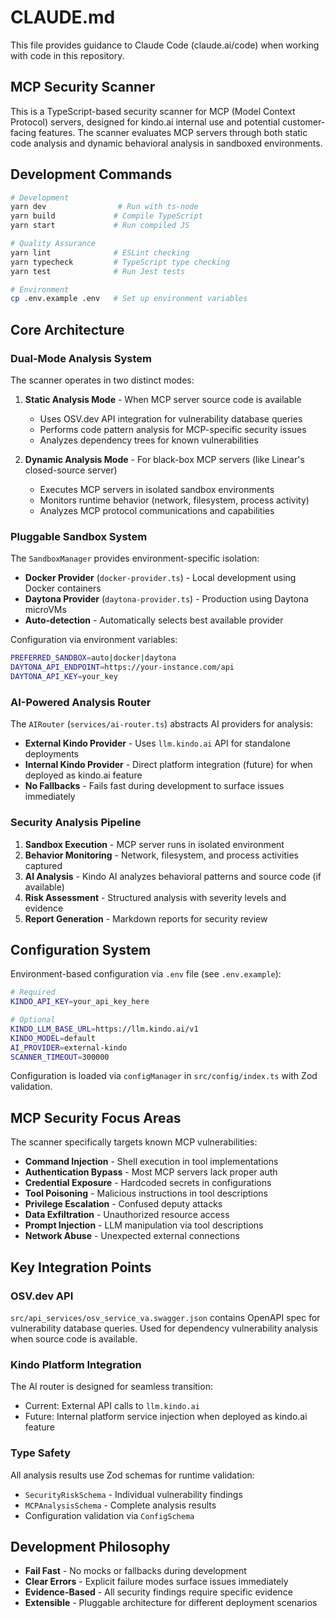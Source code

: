 # CLAUDE.md

This file provides guidance to Claude Code (claude.ai/code) when working with code in this repository.

## MCP Security Scanner

This is a TypeScript-based security scanner for MCP (Model Context Protocol) servers, designed for kindo.ai internal use and potential customer-facing features. The scanner evaluates MCP servers through both static code analysis and dynamic behavioral analysis in sandboxed environments.

## Development Commands

```bash
# Development
yarn dev                # Run with ts-node
yarn build             # Compile TypeScript
yarn start             # Run compiled JS

# Quality Assurance  
yarn lint              # ESLint checking
yarn typecheck         # TypeScript type checking
yarn test              # Run Jest tests

# Environment
cp .env.example .env   # Set up environment variables
```

## Core Architecture

### Dual-Mode Analysis System
The scanner operates in two distinct modes:

1. **Static Analysis Mode** - When MCP server source code is available
   - Uses OSV.dev API integration for vulnerability database queries
   - Performs code pattern analysis for MCP-specific security issues
   - Analyzes dependency trees for known vulnerabilities

2. **Dynamic Analysis Mode** - For black-box MCP servers (like Linear's closed-source server)
   - Executes MCP servers in isolated sandbox environments
   - Monitors runtime behavior (network, filesystem, process activity)
   - Analyzes MCP protocol communications and capabilities

### Pluggable Sandbox System
The `SandboxManager` provides environment-specific isolation:

- **Docker Provider** (`docker-provider.ts`) - Local development using Docker containers
- **Daytona Provider** (`daytona-provider.ts`) - Production using Daytona microVMs
- **Auto-detection** - Automatically selects best available provider

Configuration via environment variables:
```bash
PREFERRED_SANDBOX=auto|docker|daytona
DAYTONA_API_ENDPOINT=https://your-instance.com/api
DAYTONA_API_KEY=your_key
```

### AI-Powered Analysis Router
The `AIRouter` (`services/ai-router.ts`) abstracts AI providers for analysis:

- **External Kindo Provider** - Uses `llm.kindo.ai` API for standalone deployments
- **Internal Kindo Provider** - Direct platform integration (future) for when deployed as kindo.ai feature
- **No Fallbacks** - Fails fast during development to surface issues immediately

### Security Analysis Pipeline
1. **Sandbox Execution** - MCP server runs in isolated environment
2. **Behavior Monitoring** - Network, filesystem, and process activities captured
3. **AI Analysis** - Kindo AI analyzes behavioral patterns and source code (if available)
4. **Risk Assessment** - Structured analysis with severity levels and evidence
5. **Report Generation** - Markdown reports for security review

## Configuration System

Environment-based configuration via `.env` file (see `.env.example`):

```bash
# Required
KINDO_API_KEY=your_api_key_here

# Optional
KINDO_LLM_BASE_URL=https://llm.kindo.ai/v1
KINDO_MODEL=default
AI_PROVIDER=external-kindo
SCANNER_TIMEOUT=300000
```

Configuration is loaded via `configManager` in `src/config/index.ts` with Zod validation.

## MCP Security Focus Areas

The scanner specifically targets known MCP vulnerabilities:

- **Command Injection** - Shell execution in tool implementations
- **Authentication Bypass** - Most MCP servers lack proper auth
- **Credential Exposure** - Hardcoded secrets in configurations
- **Tool Poisoning** - Malicious instructions in tool descriptions  
- **Privilege Escalation** - Confused deputy attacks
- **Data Exfiltration** - Unauthorized resource access
- **Prompt Injection** - LLM manipulation via tool descriptions
- **Network Abuse** - Unexpected external connections

## Key Integration Points

### OSV.dev API
`src/api_services/osv_service_va.swagger.json` contains OpenAPI spec for vulnerability database queries. Used for dependency vulnerability analysis when source code is available.

### Kindo Platform Integration
The AI router is designed for seamless transition:
- Current: External API calls to `llm.kindo.ai`
- Future: Internal platform service injection when deployed as kindo.ai feature

### Type Safety
All analysis results use Zod schemas for runtime validation:
- `SecurityRiskSchema` - Individual vulnerability findings
- `MCPAnalysisSchema` - Complete analysis results
- Configuration validation via `ConfigSchema`

## Development Philosophy

- **Fail Fast** - No mocks or fallbacks during development
- **Clear Errors** - Explicit failure modes surface issues immediately
- **Evidence-Based** - All security findings require specific evidence
- **Extensible** - Pluggable architecture for different deployment scenarios